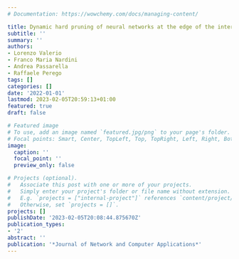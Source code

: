 ```yaml
---
# Documentation: https://wowchemy.com/docs/managing-content/

title: Dynamic hard pruning of neural networks at the edge of the internet
subtitle: ''
summary: ''
authors:
- Lorenzo Valerio
- Franco Maria Nardini
- Andrea Passarella
- Raffaele Perego
tags: []
categories: []
date: '2022-01-01'
lastmod: 2023-02-05T20:59:13+01:00
featured: true
draft: false

# Featured image
# To use, add an image named `featured.jpg/png` to your page's folder.
# Focal points: Smart, Center, TopLeft, Top, TopRight, Left, Right, BottomLeft, Bottom, BottomRight.
image:
  caption: ''
  focal_point: ''
  preview_only: false

# Projects (optional).
#   Associate this post with one or more of your projects.
#   Simply enter your project's folder or file name without extension.
#   E.g. `projects = ["internal-project"]` references `content/project/deep-learning/index.md`.
#   Otherwise, set `projects = []`.
projects: []
publishDate: '2023-02-05T20:08:44.875670Z'
publication_types:
- '2'
abstract: ''
publication: '*Journal of Network and Computer Applications*'
---
```


